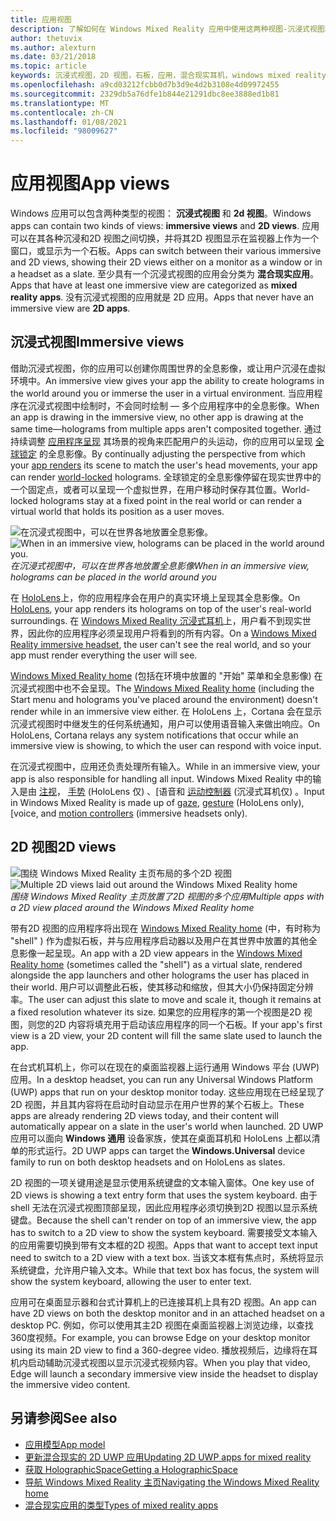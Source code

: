 ```yaml
---
title: 应用视图
description: 了解如何在 Windows Mixed Reality 应用中使用这两种视图-沉浸式视图和2D 视图。
author: thetuvix
ms.author: alexturn
ms.date: 03/21/2018
ms.topic: article
keywords: 沉浸式视图，2D 视图，石板，应用，混合现实耳机，windows mixed reality 耳机，虚拟现实耳机，HoloLens，MRTK，混合现实工具包
ms.openlocfilehash: a9cd03212fcbb0d7b3d9e4d2b3108e4d09972455
ms.sourcegitcommit: 2329db5a76dfe1b844e21291dbc8ee3888ed1b81
ms.translationtype: MT
ms.contentlocale: zh-CN
ms.lasthandoff: 01/08/2021
ms.locfileid: "98009627"
---
```

# <a name="app-views"></a><span data-ttu-id="cc03b-104">应用视图</span><span class="sxs-lookup"><span data-stu-id="cc03b-104">App views</span></span>

<span data-ttu-id="cc03b-105">Windows 应用可以包含两种类型的视图： **沉浸式视图** 和 **2d 视图**。</span><span class="sxs-lookup"><span data-stu-id="cc03b-105">Windows apps can contain two kinds of views: **immersive views** and **2D views**.</span></span> <span data-ttu-id="cc03b-106">应用可以在其各种沉浸和2D 视图之间切换，并将其2D 视图显示在监视器上作为一个窗口，或显示为一个石板。</span><span class="sxs-lookup"><span data-stu-id="cc03b-106">Apps can switch between their various immersive and 2D views, showing their 2D views either on a monitor as a window or in a headset as a slate.</span></span> <span data-ttu-id="cc03b-107">至少具有一个沉浸式视图的应用会分类为 **混合现实应用**。</span><span class="sxs-lookup"><span data-stu-id="cc03b-107">Apps that have at least one immersive view are categorized as **mixed reality apps**.</span></span> <span data-ttu-id="cc03b-108">没有沉浸式视图的应用就是 2D 应用。</span><span class="sxs-lookup"><span data-stu-id="cc03b-108">Apps that never have an immersive view are **2D apps**.</span></span>

## <a name="immersive-views"></a><span data-ttu-id="cc03b-109">沉浸式视图</span><span class="sxs-lookup"><span data-stu-id="cc03b-109">Immersive views</span></span>

<span data-ttu-id="cc03b-110">借助沉浸式视图，你的应用可以创建你周围世界的全息影像，或让用户沉浸在虚拟环境中。</span><span class="sxs-lookup"><span data-stu-id="cc03b-110">An immersive view gives your app the ability to create holograms in the world around you or immerse the user in a virtual environment.</span></span> <span data-ttu-id="cc03b-111">当应用程序在沉浸式视图中绘制时，不会同时绘制 &mdash; 多个应用程序中的全息影像。</span><span class="sxs-lookup"><span data-stu-id="cc03b-111">When an app is drawing in the immersive view, no other app is drawing at the same time&mdash;holograms from multiple apps aren't composited together.</span></span> <span data-ttu-id="cc03b-112">通过持续调整 [应用程序呈现](../develop/platform-capabilities-and-apis/rendering.md) 其场景的视角来匹配用户的头运动，你的应用可以呈现 [全球锁定](coordinate-systems.md) 的全息影像。</span><span class="sxs-lookup"><span data-stu-id="cc03b-112">By continually adjusting the perspective from which your [app renders](../develop/platform-capabilities-and-apis/rendering.md) its scene to match the user's head movements, your app can render [world-locked](coordinate-systems.md) holograms.</span></span> <span data-ttu-id="cc03b-113">全球锁定的全息影像停留在现实世界中的一个固定点，或者可以呈现一个虚拟世界，在用户移动时保存其位置。</span><span class="sxs-lookup"><span data-stu-id="cc03b-113">World-locked holograms stay at a fixed point in the real world or can render a virtual world that holds its position as a user moves.</span></span>

<span data-ttu-id="cc03b-114">![在沉浸式视图中，可以在世界各地放置全息影像。](images/designoverview-940px.jpg)</span><span class="sxs-lookup"><span data-stu-id="cc03b-114">![When in an immersive view, holograms can be placed in the world around you.](images/designoverview-940px.jpg)</span></span><br>
<span data-ttu-id="cc03b-115">*在沉浸式视图中，可以在世界各地放置全息影像*</span><span class="sxs-lookup"><span data-stu-id="cc03b-115">*When in an immersive view, holograms can be placed in the world around you*</span></span>

<span data-ttu-id="cc03b-116">在 [HoloLens](https://docs.microsoft.com/hololens/hololens1-hardware)上，你的应用程序会在用户的真实环境上呈现其全息影像。</span><span class="sxs-lookup"><span data-stu-id="cc03b-116">On [HoloLens](https://docs.microsoft.com/hololens/hololens1-hardware), your app renders its holograms on top of the user's real-world surroundings.</span></span> <span data-ttu-id="cc03b-117">在 [Windows Mixed Reality 沉浸式耳机](../discover/immersive-headset-hardware-details.md)上，用户看不到现实世界，因此你的应用程序必须呈现用户将看到的所有内容。</span><span class="sxs-lookup"><span data-stu-id="cc03b-117">On a [Windows Mixed Reality immersive headset](../discover/immersive-headset-hardware-details.md), the user can't see the real world, and so your app must render everything the user will see.</span></span>

<span data-ttu-id="cc03b-118">[Windows Mixed Reality home](../discover/navigating-the-windows-mixed-reality-home.md) (包括在环境中放置的 "开始" 菜单和全息影像) 在沉浸式视图中也不会呈现。</span><span class="sxs-lookup"><span data-stu-id="cc03b-118">The [Windows Mixed Reality home](../discover/navigating-the-windows-mixed-reality-home.md) (including the Start menu and holograms you've placed around the environment) doesn't render while in an immersive view either.</span></span> <span data-ttu-id="cc03b-119">在 HoloLens 上，Cortana 会在显示沉浸式视图时中继发生的任何系统通知，用户可以使用语音输入来做出响应。</span><span class="sxs-lookup"><span data-stu-id="cc03b-119">On HoloLens, Cortana relays any system notifications that occur while an immersive view is showing, to which the user can respond with voice input.</span></span>

<span data-ttu-id="cc03b-120">在沉浸式视图中，应用还负责处理所有输入。</span><span class="sxs-lookup"><span data-stu-id="cc03b-120">While in an immersive view, your app is also responsible for handling all input.</span></span> <span data-ttu-id="cc03b-121">Windows Mixed Reality 中的输入是由 [注视](gaze-and-commit.md)， [手势](gaze-and-commit.md#composite-gestures) (HoloLens 仅) 、[语音和 [运动控制器](motion-controllers.md) (沉浸式耳机仅) 。</span><span class="sxs-lookup"><span data-stu-id="cc03b-121">Input in Windows Mixed Reality is made up of [gaze](gaze-and-commit.md), [gesture](gaze-and-commit.md#composite-gestures) (HoloLens only), [voice, and [motion controllers](motion-controllers.md) (immersive headsets only).</span></span>

## <a name="2d-views"></a><span data-ttu-id="cc03b-122">2D 视图</span><span class="sxs-lookup"><span data-stu-id="cc03b-122">2D views</span></span>

<span data-ttu-id="cc03b-123">![围绕 Windows Mixed Reality 主页布局的多个2D 视图](images/teleportation-940px.png)</span><span class="sxs-lookup"><span data-stu-id="cc03b-123">![Multiple 2D views laid out around the Windows Mixed Reality home](images/teleportation-940px.png)</span></span><br>
<span data-ttu-id="cc03b-124">*围绕 Windows Mixed Reality 主页放置了2D 视图的多个应用*</span><span class="sxs-lookup"><span data-stu-id="cc03b-124">*Multiple apps with a 2D view placed around the Windows Mixed Reality home*</span></span>

<span data-ttu-id="cc03b-125">带有2D 视图的应用程序将出现在 [Windows Mixed Reality home](../discover/navigating-the-windows-mixed-reality-home.md) (中，有时称为 "shell" ) 作为虚拟石板，并与应用程序启动器以及用户在其世界中放置的其他全息影像一起呈现。</span><span class="sxs-lookup"><span data-stu-id="cc03b-125">An app with a 2D view appears in the [Windows Mixed Reality home](../discover/navigating-the-windows-mixed-reality-home.md) (sometimes called the "shell") as a virtual slate, rendered alongside the app launchers and other holograms the user has placed in their world.</span></span> <span data-ttu-id="cc03b-126">用户可以调整此石板，使其移动和缩放，但其大小仍保持固定分辨率。</span><span class="sxs-lookup"><span data-stu-id="cc03b-126">The user can adjust this slate to move and scale it, though it remains at a fixed resolution whatever its size.</span></span> <span data-ttu-id="cc03b-127">如果您的应用程序的第一个视图是2D 视图，则您的2D 内容将填充用于启动该应用程序的同一个石板。</span><span class="sxs-lookup"><span data-stu-id="cc03b-127">If your app's first view is a 2D view, your 2D content will fill the same slate used to launch the app.</span></span>

<span data-ttu-id="cc03b-128">在台式机耳机上，你可以在现在的桌面监视器上运行通用 Windows 平台 (UWP) 应用。</span><span class="sxs-lookup"><span data-stu-id="cc03b-128">In a desktop headset, you can run any Universal Windows Platform (UWP) apps that run on your desktop monitor today.</span></span> <span data-ttu-id="cc03b-129">这些应用现在已经呈现了2D 视图，并且其内容将在启动时自动显示在用户世界的某个石板上。</span><span class="sxs-lookup"><span data-stu-id="cc03b-129">These apps are already rendering 2D views today, and their content will automatically appear on a slate in the user's world when launched.</span></span> <span data-ttu-id="cc03b-130">2D UWP 应用可以面向 **Windows 通用** 设备家族，使其在桌面耳机和 HoloLens 上都以清单的形式运行。</span><span class="sxs-lookup"><span data-stu-id="cc03b-130">2D UWP apps can target the **Windows.Universal** device family to run on both desktop headsets and on HoloLens as slates.</span></span>

<span data-ttu-id="cc03b-131">2D 视图的一项关键用途是显示使用系统键盘的文本输入窗体。</span><span class="sxs-lookup"><span data-stu-id="cc03b-131">One key use of 2D views is showing a text entry form that uses the system keyboard.</span></span> <span data-ttu-id="cc03b-132">由于 shell 无法在沉浸式视图顶部呈现，因此应用程序必须切换到2D 视图以显示系统键盘。</span><span class="sxs-lookup"><span data-stu-id="cc03b-132">Because the shell can't render on top of an immersive view, the app has to switch to a 2D view to show the system keyboard.</span></span> <span data-ttu-id="cc03b-133">需要接受文本输入的应用需要切换到带有文本框的2D 视图。</span><span class="sxs-lookup"><span data-stu-id="cc03b-133">Apps that want to accept text input need to switch to a 2D view with a text box.</span></span> <span data-ttu-id="cc03b-134">当该文本框有焦点时，系统将显示系统键盘，允许用户输入文本。</span><span class="sxs-lookup"><span data-stu-id="cc03b-134">While that text box has focus, the system will show the system keyboard, allowing the user to enter text.</span></span>

<span data-ttu-id="cc03b-135">应用可在桌面显示器和台式计算机上的已连接耳机上具有2D 视图。</span><span class="sxs-lookup"><span data-stu-id="cc03b-135">An app can have 2D views on both the desktop monitor and in an attached headset on a desktop PC.</span></span> <span data-ttu-id="cc03b-136">例如，你可以使用其主2D 视图在桌面监视器上浏览边缘，以查找360度视频。</span><span class="sxs-lookup"><span data-stu-id="cc03b-136">For example, you can browse Edge on your desktop monitor using its main 2D view to find a 360-degree video.</span></span> <span data-ttu-id="cc03b-137">播放视频后，边缘将在耳机内启动辅助沉浸式视图以显示沉浸式视频内容。</span><span class="sxs-lookup"><span data-stu-id="cc03b-137">When you play that video, Edge will launch a secondary immersive view inside the headset to display the immersive video content.</span></span>

## <a name="see-also"></a><span data-ttu-id="cc03b-138">另请参阅</span><span class="sxs-lookup"><span data-stu-id="cc03b-138">See also</span></span>

* [<span data-ttu-id="cc03b-139">应用模型</span><span class="sxs-lookup"><span data-stu-id="cc03b-139">App model</span></span>](app-model.md)
* [<span data-ttu-id="cc03b-140">更新混合现实的 2D UWP 应用</span><span class="sxs-lookup"><span data-stu-id="cc03b-140">Updating 2D UWP apps for mixed reality</span></span>](../develop/porting-apps/building-2d-apps.md)
* [<span data-ttu-id="cc03b-141">获取 HolographicSpace</span><span class="sxs-lookup"><span data-stu-id="cc03b-141">Getting a HolographicSpace</span></span>](../develop/native/getting-a-holographicspace.md)
* [<span data-ttu-id="cc03b-142">导航 Windows Mixed Reality 主页</span><span class="sxs-lookup"><span data-stu-id="cc03b-142">Navigating the Windows Mixed Reality home</span></span>](../discover/navigating-the-windows-mixed-reality-home.md)
* [<span data-ttu-id="cc03b-143">混合现实应用的类型</span><span class="sxs-lookup"><span data-stu-id="cc03b-143">Types of mixed reality apps</span></span>](types-of-mixed-reality-apps.md)
